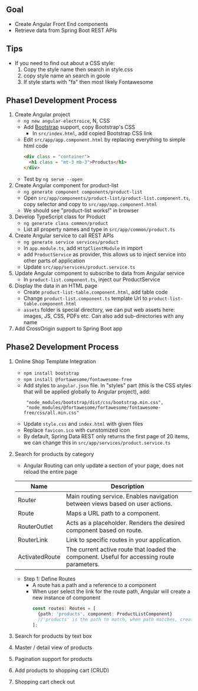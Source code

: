## Goal
- Create Angular Front End components
- Retrieve data from Spring Boot REST APIs
## Tips
- If you need to find out about a CSS style:
  1. Copy the style name then search in style.css
  2. copy style name an search in goole
  3. If style starts with "fa" then most likely Fontawesome
## Phase1 Development Process
1. Create Angular project
    - `ng new angular-electroice`, N, CSS
    - Add [Bootstrap](www.getbootstrap.com) support, copy Bootstrap's CSS
        - In `src/index.html`, add copied Bootstrap CSS link
    - Edit `src/app/app.component.html` by replacing everything to simple html code
      ```html
      <div class = "container">
        <h1 class = "mt-3 mb-3">Products</h1>
      </div>
      ```
    - Test by `ng serve --open`
2. Create Angular component for product-list
    - `ng generate component components/product-list`
    - Open `src/app/components/product-list/product-list.component.ts`, copy selector and copy to `src/app/app.component.html`
    - We should see "product-list works!" in browser
3. Develop TypeScript class for Product
    - `ng generate class common/product`
    - List all property names and type in `src/app/common/product.ts`
4. Create Angular service to call REST APIs
    - `ng generate service services/product`
    - In `app.module.ts`, add `HttpClientModule` in import
    - add `ProductService` as provider, this allows us to inject service into other parts of application
    - Update `src/app/services/product.service.ts`
5. Update Angular component to subscribe to data from Angular service
    - In `product-list.component.ts`, inject our ProductService
6. Display the data in an HTML page
    - Create `product-list-table.component.html`, add table code
    - Change `product-list.component.ts` template Url to `product-list-table.component.html`
    - `assets` folder is special directory, we can put web assets here: images, JS, CSS, PDFs etc. Can also add sub-directories with any name
7. Add CrossOrigin support to Spring Boot app

## Phase2 Development Process
1. Online Shop Template Integration
    - `npm install bootstrap`
    - `npm install @fortawesome/fontawesome-free`
    - Add styles to `angular.json` file. In "styles" part (this is the CSS styles that will be applied globally to Angular project), add:
      ```
       "node_modules/bootstrap/dist/css/bootstrap.min.css",
       "node_modules/@fortawesome/fortawesome/fontawesome-free/css/all.min.css"
      ```
    - Update `style.css` and `index.html` with given files
    - Replace `favicon.ico` with cunstomized icon
    - By default, Spring Data REST only returns the first page of 20 items, we can change this in `src/app/services/product.service.ts`
2. Search for products by category
    - Angular Routing can only update a section of your page, does not reload the entire page

    | Name           | Description                                                                                |
    |----------------|--------------------------------------------------------------------------------------------|
    | Router         | Main routing service. Enables navigation between views based on user actions.              |
    | Route          | Maps a URL path to a component.                                                            |
    | RouterOutlet   | Acts as a placeholder. Renders the desired component based on route.                       |
    | RouterLink     | Link to specific routes in your application.                                               |
    | ActivatedRoute | The current active route that loaded the component. Useful for accessing route parameters. |

    - Step 1: Define Routes
        - A route has a path and a reference to a component
        - When user select the link for the route path, Angular will create a new instance of component
          ```typescript
          const routes: Routes = [
            {path: 'products', component: ProductListComponent}
            //'products' is the path to match, when path matches, create new instance of component
          ];
          ```
  
3. Search for products by text box

4. Master / detail view of products

5. Pagination support for products

6. Add products to shopping cart (CRUD)

7. Shopping cart check out

